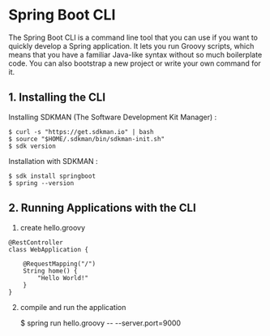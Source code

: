 # Spring Boot CLI

The Spring Boot CLI is a command line tool that you can use if you want to quickly develop a Spring application. It lets you run Groovy scripts, which means that you have a familiar Java-like syntax without so much boilerplate code. You can also bootstrap a new project or write your own command for it.

## 1. Installing the CLI

Installing SDKMAN (The Software Development Kit Manager) : 
```
$ curl -s "https://get.sdkman.io" | bash
$ source "$HOME/.sdkman/bin/sdkman-init.sh"
$ sdk version
```

Installation with SDKMAN :
```
$ sdk install springboot
$ spring --version
```

## 2. Running Applications with the CLI

1. create hello.groovy
```
@RestController
class WebApplication {

    @RequestMapping("/")
    String home() {
        "Hello World!"
    }
}
```

2. compile and run the application

    $ spring run hello.groovy -- --server.port=9000


